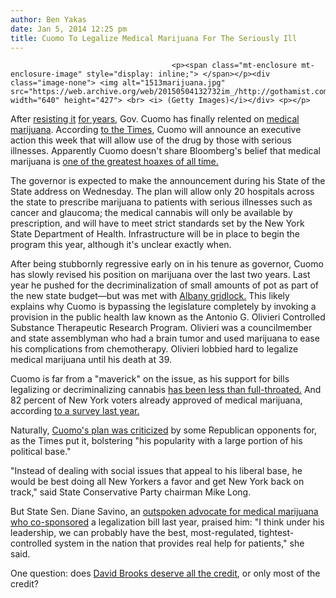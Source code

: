 ```yaml
---
author: Ben Yakas
date: Jan 5, 2014 12:25 pm
title: Cuomo To Legalize Medical Marijuana For The Seriously Ill
---
```


	
										<p><span class="mt-enclosure mt-enclosure-image" style="display: inline;"> </span></p><div class="image-none"> <img alt="1513marijuana.jpg" src="https://web.archive.org/web/20150504132732im_/http://gothamist.com/attachments/nyc_chrisrobbins/1513marijuana.jpg" width="640" height="427"> <br> <i> (Getty Images)</i></div> <p></p>

<p>After <a href="https://web.archive.org/web/20150504132732/http://gothamist.com/2010/10/25/cuomo_not_a_fan_of_medical_marijuan.php">resisting it</a> <a href="https://web.archive.org/web/20150504132732/http://gothamist.com/2012/04/09/cuomo_puts_kibosh_on_medical_mariju.php">for years</a>, Gov. Cuomo has finally relented on <a href="https://web.archive.org/web/20150504132732/http://gothamist.com/tags/medicalmarijuana">medical marijuana</a>. According <a href="https://web.archive.org/web/20150504132732/http://www.nytimes.com/2014/01/05/nyregion/new-york-state-is-set-to-loosen-marijuana-laws.html?smid=tw-bna&amp;_r=0">to the Times</a>, Cuomo will announce an executive action this week that will allow use of the drug by those with serious illnesses. Apparently Cuomo doesn&apos;t share Bloomberg&apos;s belief that medical marijuana is <a href="https://web.archive.org/web/20150504132732/http://gothamist.com/2013/05/31/mayor_bloomberg_calls_medical_marij.php">one of the greatest hoaxes of all time.</a></p>

<p>The governor is expected to make the announcement during his State of the State address on Wednesday. The plan will allow only 20 hospitals across the state to prescribe marijuana to patients with serious illnesses such as cancer and glaucoma; the medical cannabis will only be available by prescription, and will have to meet strict standards set by the New York State Department of Health. Infrastructure will be in place to begin the program this year, although it&apos;s unclear exactly when.</p>

<p>After being stubbornly regressive early on in his tenure as governor, Cuomo has slowly revised his position on marijuana over the last two years. Last year he pushed for the decriminalization of small amounts of pot as part of the new state budget&#x2014;but was met with <a href="https://web.archive.org/web/20150504132732/http://gothamist.com/2013/03/22/nyc_marijuana_reform_hits_pot_hole.php"> Albany gridlock.</a> This likely explains why Cuomo is bypassing the legislature completely by invoking a provision in the public health law known as the Antonio G. Olivieri Controlled Substance Therapeutic Research Program. Olivieri was a councilmember and state assemblyman who had a brain tumor and used marijuana to ease his complications from chemotherapy. Olivieri lobbied hard to legalize medical marijuana until his death at 39.</p>

<p>Cuomo is far from a &quot;maverick&quot; on the issue, as his support for bills legalizing or decriminalizing cannabis <a href="https://web.archive.org/web/20150504132732/http://gothamist.com/2013/12/11/pot_bill_is_likely_doomed_but_the_e.php">has been less than full-throated.</a> And 82 percent of New York voters already approved of medical marijuana, according <a href="https://web.archive.org/web/20150504132732/http://www.siena.edu/uploadedfiles/home/SNY%20May%202012%20Poll%20Release51612%20--%20FINAL2.pdf">to a survey last year.</a> </p>

<p>Naturally, <a href="https://web.archive.org/web/20150504132732/http://www.usatoday.com/story/news/nation/2014/01/04/report-cuomo-to-legalize-medical-marijuana-in-ny-/4321637/">Cuomo&apos;s plan was criticized</a> by some Republican opponents for, as the Times put it, bolstering &quot;his popularity with a large portion of his political base.&quot; </p>

<p>&quot;Instead of dealing with social issues that appeal to his liberal base, he would be best doing all New Yorkers a favor and get New York back on track,&quot; said State Conservative Party chairman Mike Long.</p>

<p>But State Sen. Diane Savino, an <a href="https://web.archive.org/web/20150504132732/http://gothamist.com/2011/07/22/state_sen_savino_on_legalizing_medi.php">outspoken advocate for medical marijuana</a> <a href="https://web.archive.org/web/20150504132732/http://gothamist.com/2011/07/21/politicians_fight_for_medical_marij.php">who co-sponsored</a> a legalization bill last year, praised him: &quot;I think under his leadership, we can probably have the best, most-regulated, tightest-controlled system in the nation that provides real help for patients,&quot; she said. </p>

<p>One question: does <a href="https://web.archive.org/web/20150504132732/http://gothamist.com/2014/01/03/david_brooks_smoking_pot.php">David Brooks deserve all the credit</a>, or only most of the credit?</p>					
										
									
				